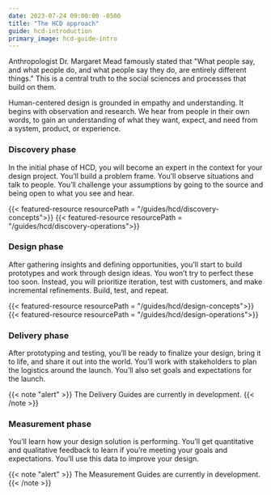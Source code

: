 ```yaml
---
date: 2023-07-24 09:00:00 -0500
title: "The HCD approach"
guide: hcd-introduction
primary_image: hcd-guide-intro
---
```


Anthropologist Dr. Margaret Mead famously stated that "What people say, and what people do, and what people say they do, are entirely different things." This is a central truth to the social sciences and processes that build on them.

Human-centered design is grounded in empathy and understanding. It begins with observation and research. We hear from people in their own words, to gain an understanding of what they want, expect, and need from a system, product, or experience.

### Discovery phase

In the initial phase of HCD, you will become an expert in the context for your design project. You’ll build a problem frame. You’ll observe situations and talk to people. You’ll challenge your assumptions by going to the source and being open to what you see and hear.

{{< featured-resource resourcePath = "/guides/hcd/discovery-concepts">}}
{{< featured-resource resourcePath = "/guides/hcd/discovery-operations">}}

### Design phase

After gathering insights and defining opportunities, you’ll start to build prototypes and work through design ideas. You won’t try to perfect these too soon. Instead, you will prioritize iteration, test with customers, and make incremental refinements. Build, test, and repeat.

{{< featured-resource resourcePath = "/guides/hcd/design-concepts">}}
{{< featured-resource resourcePath = "/guides/hcd/design-operations">}}

### Delivery phase

After prototyping and testing, you’ll be ready to finalize your design, bring it to life, and share it out into the world. You’ll work with stakeholders to plan the logistics around the launch. You’ll also set goals and expectations for the launch.

{{< note "alert" >}}
The Delivery Guides are currently in development.
{{< /note >}}

### Measurement phase

You’ll learn how your design solution is performing. You’ll get quantitative and qualitative feedback to learn if you’re meeting your goals and expectations. You’ll use this data to improve your design.

{{< note "alert" >}}
The Measurement Guides are currently in development.
{{< /note >}}